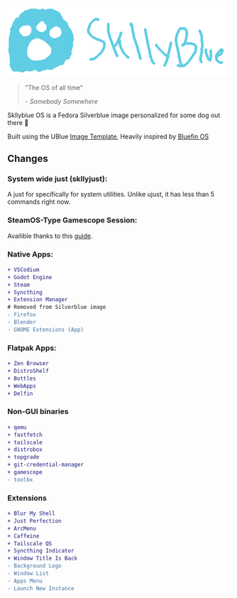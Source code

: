 ![SkllyBlue Logo](https://github.com/astrid-axo/skllyblue/blob/main/system_files/shared/usr/share/pixmaps/fedora-logo.png?raw=true)

> "The OS of all time"
>
> *- Somebody Somewhere*

Skllyblue OS is a Fedora Silverblue image personalized for some dog out there 🦴

Built using the UBlue [Image Template](https://github.com/ublue-os/image-template), Heavily inspired by [Bluefin OS](https://github.com/ublue-os/bluefin)


## Changes

### System wide just (skllyjust):
A just for specifically for system utilities. Unlike ujust, it has less than 5 commands right now.

### SteamOS-Type Gamescope Session:
Availible thanks to this [guide](https://github.com/shahnawazshahin/steam-using-gamescope-guide).

### Native Apps:
```diff
+ VSCodium
+ Godot Engine
+ Steam
+ Syncthing
+ Extension Manager
# Removed from Silverblue image
- Firefox
- Blender
- GNOME Extensions (App)
```

### Flatpak Apps:
```diff
+ Zen Browser
+ DistroShelf
+ Bottles
+ WebApps
+ Delfin
```

### Non-GUI binaries
```diff
+ qemu
+ fastfetch
+ tailscale
+ distrobox
+ topgrade
+ git-credential-manager
+ gamescope
- toolbx
```

### Extensions
```diff
+ Blur My Shell
+ Just Perfection
+ ArcMenu
+ Caffeine
+ Tailscale QS
+ Syncthing Indicator
+ Window Title Is Back
- Background Logo
- Window List
- Apps Menu
- Launch New Instance
```


